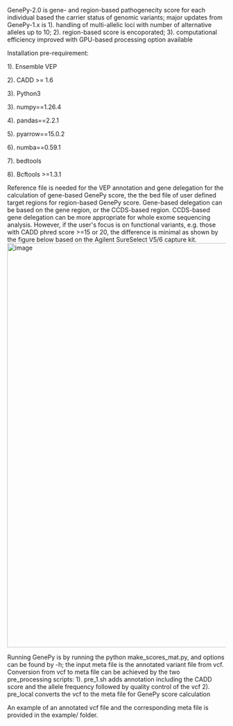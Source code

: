 GenePy-2.0 is gene- and region-based pathogenecity score for each individual based the carrier status of genomic variants; major updates from GenePy-1.x is 1). handling of multi-allelic loci with number of alternative alleles up to 10; 2). region-based score is encoporated; 3). computational efficiency improved with GPU-based processing option available

Installation pre-requirement:

1). Ensemble VEP 

2). CADD >= 1.6

3). Python3

3). numpy==1.26.4

4). pandas==2.2.1

5). pyarrow==15.0.2

6). numba==0.59.1

7). bedtools

8). Bcftools >=1.3.1

Reference file is needed for the VEP annotation and gene delegation for the calculation of gene-based GenePy score, the the bed file of user defined target regions for region-based GenePy score. Gene-based delegation can be based on the gene region, or the CCDS-based region.  CCDS-based gene delegation can be more appropriate for whole exome sequencing analysis. However, if the user's focus is on functional variants, e.g. those with CADD phred score >=15 or 20, the difference is minimal as shown by the figure below based on the Agilent SureSelect V5/6 capture kit.
<img width="930" alt="image" src="https://github.com/UoS-HGIG/GenePy-2/assets/65593824/f3f64db4-df26-4fae-a3bf-e289482a665a">


Running GenePy is by running the python make_scores_mat.py, and options can be found by -h; the input meta file is the annotated variant file from vcf. Conversion from vcf to meta file can be achieved by the two pre_processing scripts: 
1). pre_1.sh adds annotation including the CADD score and the allele frequency followed by quality control of the vcf
2). pre_local converts the vcf to the meta file for GenePy score calculation

An example of an annotated vcf file and the corresponding meta file is provided in the example/ folder.
